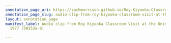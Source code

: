 ```yaml
---
annotation_page_uri: https://zachmorrison.github.io/Roy-Kiyooka-Classroom-Visit-University-of-Alberta-1977/annotations/audio-clip-from-roy-kiyooka-classroom-visit-at-the-university-of-alberta-1977-sw153a-b--canvas-1-third-student.json
annotation_page_slug: audio-clip-from-roy-kiyooka-classroom-visit-at-the-university-of-alberta-1977-sw153a-b--canvas-1-third-student
layout: annotation_page
manifest_label: Audio clip from Roy Kiyooka Classroom Visit at the University of Alberta,
  1977 (SW153a-b)

---
```

